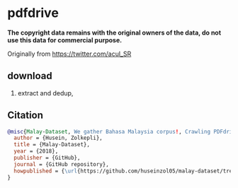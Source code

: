 # pdfdrive

**The copyright data remains with the original owners of the data, do not use this data for commercial purpose.**

Originally from https://twitter.com/acul_SR

## download

1. extract and dedup, 

## Citation

```bibtex
@misc{Malay-Dataset, We gather Bahasa Malaysia corpus!, Crawling PDFdrive,
  author = {Husein, Zolkepli},
  title = {Malay-Dataset},
  year = {2018},
  publisher = {GitHub},
  journal = {GitHub repository},
  howpublished = {\url{https://github.com/huseinzol05/malay-dataset/tree/master/crawl/pdfdrive}}
}
```